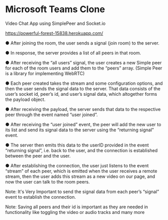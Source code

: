 # Microsoft Teams Clone
Video Chat App using SimplePeer and Socket.io

https://powerful-forest-15838.herokuapp.com/

● After joining the room, the user sends a signal (join room) to the server.

● In response, the server provides a list of all peers in that room.

● After receiving the “all users” signal, the user creates a new Simple peer
for each of the room users and add them to the “peers” array.
(Simple Peer is a library for implementing WebRTC)

● Each peer created takes the stream and some configuration options, and
then the user sends the signal data to the server. That data consists of the
user’s socket id, peer’s id, and user’s signal data, which altogether forms
the payload object.

● After receiving the payload, the server sends that data to the respective
peer through the event named “user joined”.

● After receiving the “user joined” event, the peer will add the new user to its
list and send its signal data to the server using the “returning signal” event.

● The server then emits this data to the userID provided in the event
“returning signal”, i.e. back to the user, and the connection is established
between the peer and the user.

● After establishing the connection, the user just listens to the event “stream”
of each peer, which is emitted when the user receives a remote stream,
then the user adds this stream as a new video on our page, and now the
user can talk to the room peers.

Note: It's Very Important to send the signal data from each peer’s “signal” event to establish the
connection.

Note: Saving all peers and their id is important as they are needed in functionality like toggling
the video or audio tracks and many more
